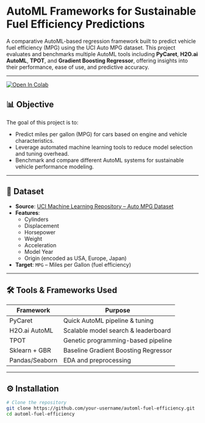 #  AutoML Frameworks for Sustainable Fuel Efficiency Predictions

A comparative AutoML-based regression framework built to predict vehicle fuel efficiency (MPG) using the UCI Auto MPG dataset. This project evaluates and benchmarks multiple AutoML tools including **PyCaret**, **H2O.ai AutoML**, **TPOT**, and **Gradient Boosting Regressor**, offering insights into their performance, ease of use, and predictive accuracy.

---
[![Open In Colab](https://colab.research.google.com/assets/colab-badge.svg)](https://colab.research.google.com/drive/1VocIClFPcbsydMjMUO25cA9CLjGO-AAn)


## 📊 Objective

The goal of this project is to:
- Predict miles per gallon (MPG) for cars based on engine and vehicle characteristics.
- Leverage automated machine learning tools to reduce model selection and tuning overhead.
- Benchmark and compare different AutoML systems for sustainable vehicle performance modeling.

---

## 📁 Dataset

- **Source**: [UCI Machine Learning Repository – Auto MPG Dataset](https://archive.ics.uci.edu/ml/datasets/auto+mpg)
- **Features**:
  - Cylinders
  - Displacement
  - Horsepower
  - Weight
  - Acceleration
  - Model Year
  - Origin (encoded as USA, Europe, Japan)
- **Target**: `MPG` – Miles per Gallon (fuel efficiency)

---

## 🛠️ Tools & Frameworks Used

| Framework      | Purpose                                |
|----------------|----------------------------------------|
| PyCaret        | Quick AutoML pipeline & tuning         |
| H2O.ai AutoML  | Scalable model search & leaderboard    |
| TPOT           | Genetic programming-based pipeline     |
| Sklearn + GBR  | Baseline Gradient Boosting Regressor   |
| Pandas/Seaborn | EDA and preprocessing                  |

---

## ⚙️ Installation

```bash
# Clone the repository
git clone https://github.com/your-username/automl-fuel-efficiency.git
cd automl-fuel-efficiency


